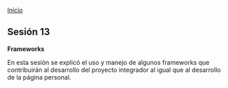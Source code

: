 <!-- No borrar o modificar -->
[Inicio](./index.md)

## Sesión 13 


**Frameworks**

En esta sesión se explicó el uso y manejo de algunos frameworks que contribuirán al desarrollo del proyecto integrador al igual que al
desarrollo de la página personal.






